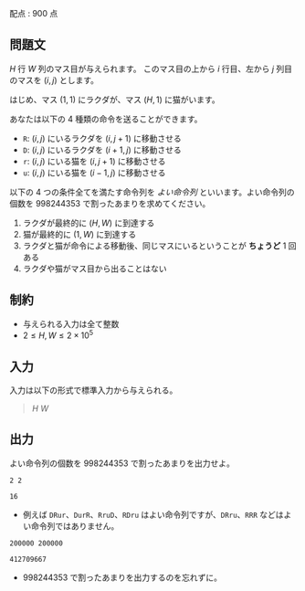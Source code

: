 配点 : $900$ 点

## 問題文

$H$ 行 $W$ 列のマス目が与えられます。
このマス目の上から $i$ 行目、左から $j$ 列目のマスを $(i,j)$ とします。

はじめ、マス $(1,1)$ にラクダが、マス $(H,1)$ に猫がいます。

あなたは以下の $4$ 種類の命令を送ることができます。

- `R`: $(i,j)$ にいるラクダを $(i,j+1)$ に移動させる
- `D`: $(i,j)$ にいるラクダを $(i+1,j)$ に移動させる
- `r`: $(i,j)$ にいる猫を $(i,j+1)$ に移動させる
- `u`: $(i,j)$ にいる猫を $(i-1,j)$ に移動させる

以下の $4$ つの条件全てを満たす命令列を *よい命令列* といいます。よい命令列の個数を $998244353$ で割ったあまりを求めてください。

1. ラクダが最終的に $(H,W)$ に到達する
2. 猫が最終的に $(1,W)$ に到達する
3. ラクダと猫が命令による移動後、同じマスにいるということが **ちょうど** $1$ 回ある
4. ラクダや猫がマス目から出ることはない

## 制約

- 与えられる入力は全て整数
- $2 \leq H,W \leq 2 \times 10^{5}$

## 入力

入力は以下の形式で標準入力から与えられる。

> $H$ $W$

## 出力

よい命令列の個数を $998244353$ で割ったあまりを出力せよ。

```input1
2 2
```

```output1
16
```

- 例えば `DRur`、`DurR`、`RruD`、`RDru` はよい命令列ですが、`DRru`、`RRR` などはよい命令列ではありません。

```input2
200000 200000
```

```output2
412709667
```

- $998244353$ で割ったあまりを出力するのを忘れずに。